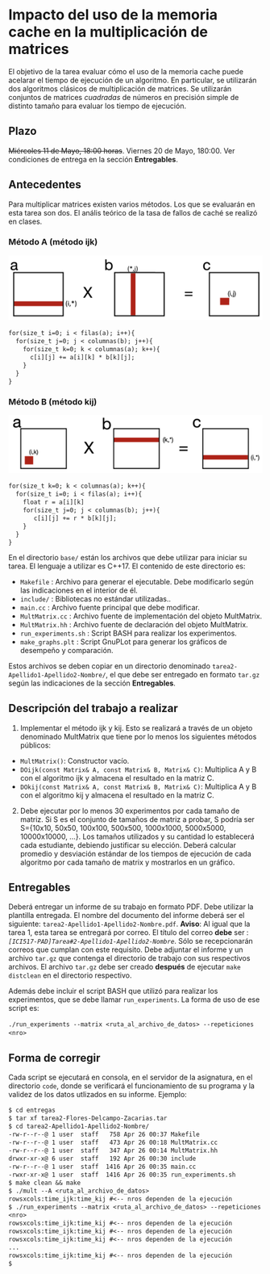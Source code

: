 # Impacto del uso de la memoria cache en la multiplicación de matrices

El objetivo de la tarea evaluar cómo el uso de la memoria cache puede acelarar el tiempo de ejecución de un algoritmo. En particular, se utilizarán dos algoritmos clásicos de multiplicación de matrices. Se utilizarán conjuntos de matrices *cuadradas* de números en precisión simple de distinto tamaño para evaluar los tiempo de ejecución.

## Plazo

~~Miércoles 11 de Mayo, 18:00 horas~~. Viernes 20 de Mayo, 180:00. Ver condiciones de entrega en la sección **Entregables**.

## Antecedentes

Para multiplicar matrices existen varios métodos. Los que se evaluarán en esta tarea son dos. El anális teórico de la tasa de fallos de caché se realizó en clases.

### Método A (método ijk)

![](https://github.com/g-courses/ICI517/blob/main/tareas/tarea02/content/metodo01.png)


```
for(size_t i=0; i < filas(a); i++){
  for(size_t j=0; j < columnas(b); j++){
    for(size_t k=0; k < columnas(a); k++){
      c[i][j] += a[i][k] * b[k][j];
    }			
  }
}
```

### Método B (método kij)

![](https://github.com/g-courses/ICI517/blob/main/tareas/tarea02/content/metodo02.png)

```
for(size_t k=0; k < columnas(a); k++){
  for(size_t i=0; i < filas(a); i++){
    float r = a[i][k]
    for(size_t j=0; j < columnas(b); j++){
       c[i][j] += r * b[k][j];
    }			
  }
}
```

En el directorio ```base/``` están los archivos que debe utilizar para iniciar su tarea. El lenguaje a utilizar es C++17. El contenido de este directorio es:

* ```Makefile``` : Archivo para generar el ejecutable. Debe modificarlo según las indicaciones en el interior de él.
* ```include/``` : Bibliotecas no estándar utilizadas..
* ```main.cc``` : Archivo fuente principal que debe modificar. 
* ```MultMatrix.cc``` : Archivo fuente de implementación del objeto MultMatrix. 
* ```MultMatrix.hh``` : Archivo fuente de declaración del objeto MultMatrix. 
* ```run_experiments.sh``` : Script BASH para realizar los experimentos.
* ```make_graphs.plt``` : Script GnuPLot para generar los gráficos de desempeño y comparación.

Estos archivos se deben copiar en un directorio denominado ```tarea2-Apellido1-Apellido2-Nombre/```, el que debe ser entregado en formato ```tar.gz``` según las indicaciones de la sección **Entregables**.


## Descripción del trabajo a realizar

1) Implementar el método ijk y kij. Esto se realizará a través de un objeto denominado MultMatrix que tiene por lo menos los siguientes métodos públicos:

* ```MultMatrix()```: Constructor vacío.
* ```DOijk(const Matrix& A, const Matrix& B, Matrix& C)```: Multiplica A y B con el algoritmo ijk y almacena el resultado en la matriz C.
* ```DOkij(const Matrix& A, const Matrix& B, Matrix& C)```: Multiplica A y B con el algoritmo kij y almacena el resultado en la matriz C.

2) Debe ejecutar por lo menos 30 experimentos por cada tamaño de matriz. Si S es el conjunto de tamaños de matriz a probar, S podría ser S={10x10, 50x50, 100x100, 500x500, 1000x1000, 5000x5000, 10000x10000, ...}. Los tamaños utilizados y su cantidad lo establecerá cada estudiante, debiendo justificar su elección. Deberá calcular promedio y desviación estándar de los tiempos de ejecución de cada algoritmo por cada tamaño de matrix y mostrarlos en un gráfico.


## Entregables

Deberá entregar un informe de su trabajo en formato PDF. Debe utilizar la plantilla entregada. El nombre del documento del informe deberá ser el siguiente: ```tarea2-Apellido1-Apellido2-Nombre.pdf```. **Aviso**: Al igual que la tarea 1, esta tarea se entregará por correo. El título del correo **debe** ser : *```[ICI517-PAD]Tarea#2-Apellido1-Apellido2-Nombre```*. Sólo se recepcionarán correos que cumplan con este requisito. Debe adjuntar el informe y un archivo ```tar.gz``` que contenga el directorio de trabajo con sus respectivos archivos. El archivo ```tar.gz``` debe ser creado **después** de ejecutar ```make distclean``` en el directorio respectivo. 

Además debe incluir el script BASH que utilizó para realizar los experimentos, que se debe llamar ```run_experiments```. La forma de uso de ese script es:

```./run_experiments --matrix <ruta_al_archivo_de_datos> --repeticiones <nro>```

 
## Forma de corregir

Cada script se ejecutará en consola, en el servidor de la asignatura, en el directorio ```code```, donde se verificará el funcionamiento de su programa y la validez de los datos utlizados en su informe. Ejemplo:

```
$ cd entregas
$ tar xf tarea2-Flores-Delcampo-Zacarias.tar
$ cd tarea2-Apellido1-Apellido2-Nombre/
-rw-r--r--@ 1 user  staff   758 Apr 26 00:37 Makefile
-rw-r--r--@ 1 user  staff   473 Apr 26 00:18 MultMatrix.cc
-rw-r--r--@ 1 user  staff   347 Apr 26 00:14 MultMatrix.hh
drwxr-xr-x@ 6 user  staff   192 Apr 26 00:30 include
-rw-r--r--@ 1 user  staff  1416 Apr 26 00:35 main.cc
-rwxr-xr-x@ 1 user  staff  1416 Apr 26 00:35 run_experiments.sh
$ make clean && make
$ ./mult --A <ruta_al_archivo_de_datos>
rowsxcols:time_ijk:time_kij #<-- nros dependen de la ejecución
$ ./run_experiments --matrix <ruta_al_archivo_de_datos> --repeticiones <nro>
rowsxcols:time_ijk:time_kij #<-- nros dependen de la ejecución
rowsxcols:time_ijk:time_kij #<-- nros dependen de la ejecución
rowsxcols:time_ijk:time_kij #<-- nros dependen de la ejecución
...
rowsxcols:time_ijk:time_kij #<-- nros dependen de la ejecución
$

```


